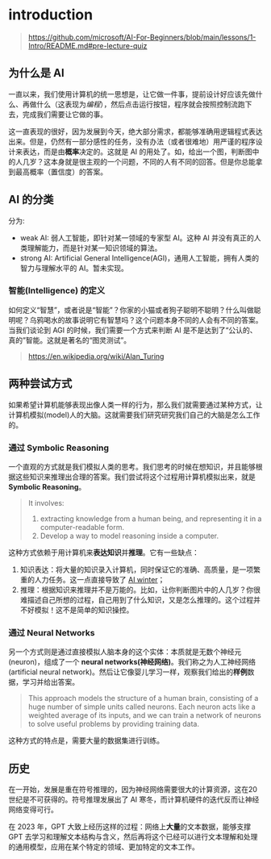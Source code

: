 # introduction

> https://github.com/microsoft/AI-For-Beginners/blob/main/lessons/1-Intro/README.md#pre-lecture-quiz

## 为什么是 AI

一直以来，我们使用计算机的统一思想是，让它做一件事，提前设计好应该先做什么、再做什么（这表现为*编程*），然后点击运行按钮，程序就会按照控制流跑下去，完成我们需要让它做的事。

这一直表现的很好，因为发展到今天，绝大部分需求，都能够准确用逻辑程式表达出来。但是，仍然有一部分感性的任务，没有办法（或者很难地）用严谨的程序设计来表达，而是由**概率**决定的。这就是 AI 的用处了。如，给出一个图，判断图中的人几岁？这本身就是很主观的一个问题，不同的人有不同的回答。但是你总能拿到最高概率（置信度）的答案。

## AI 的分类

分为:

- weak AI: 弱人工智能，即针对某一领域的专家型 AI。这种 AI 并没有真正的人类理解能力，而是针对某一知识领域的算法。
- strong AI: Artificial General Intelligence(AGI)，通用人工智能，拥有人类的智力与理解水平的 AI。暂未实现。

### 智能(Intelligence) 的定义

如何定义“智慧”，或者说是“智能”？你家的小猫或者狗子聪明不聪明？什么叫做聪明呢？乌鸦喝水的故事说明它有智慧吗？这个问题本身不同的人会有不同的答案。当我们谈论到 AGI 的时候，我们需要一个方式来判断 AI 是不是达到了“公认的、真的”智能。这就是著名的“图灵测试”。

> https://en.wikipedia.org/wiki/Alan_Turing

## 两种尝试方式

如果希望计算机能够表现出像人类一样的行为，那么我们就需要通过某种方式，让计算机模拟(model)人的大脑。这就需要我们研究研究我们自己的大脑是怎么工作的。

### 通过 Symbolic Reasoning

一个直观的方式就是我们模拟人类的思考。我们思考的时候在想知识，并且能够根据这些知识来推理出合理的答案。我们尝试将这个过程用计算机模拟出来，就是 **Symbolic Reasoning**。

> It involves:
> 1. extracting knowledge from a human being, and representing it in a computer-readable form. 
> 2. Develop a way to model reasoning inside a computer.

这种方式依赖于用计算机来**表达知识**并**推理**。它有一些缺点：

1. 知识表达：将大量的知识录入计算机，同时保证它的准确、高质量，是一项繁重的人力任务。这一点直接导致了 [AI winter](https://en.wikipedia.org/wiki/AI_winter)；
2. 推理：根据知识来推理并不是万能的。比如，让你判断图片中的人几岁？你很难描述自己所想的过程，自己用到了什么知识，又是怎么推理的。这个过程并不好模拟！这不是简单的知识操控。

### 通过 Neural Networks

另一个方式则是通过直接模拟人脑本身的这个实体：本质就是无数个神经元(neuron)，组成了一个 **neural networks(神经网络)**。我们称之为人工神经网络(artificial neural network)。然后让它像婴儿学习一样，观察我们给出的**样例**数据，学习并给出答案。

> This approach models the structure of a human brain, consisting of a huge number of simple units called neurons. 
> Each neuron acts like a weighted average of its inputs, and we can train a network of neurons to solve useful problems by providing training data.

这种方式的特点是，需要大量的数据集进行训练。

## 历史

在一开始，发展是重在符号推理的，因为神经网络需要很大的计算资源，这在20世纪是不可获得的。符号推理发展出了 AI 寒冬，而计算机硬件的迭代反而让神经网络变得可行。

在 2023 年，GPT 大致上经历这样的过程：网络上**大量**的文本数据，能够支撑 GPT 去学习和理解文本结构与含义，然后再将这个已经可以进行文本理解和处理的通用模型，应用在某个特定的领域、更加特定的文本工作。